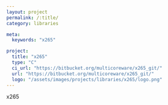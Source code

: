 ```yaml
---
layout: project
permalink: /:title/
category: libraries

meta:
  keywords: "x265"

project:
  title: "x265"
  type: "C"
  ci_url: "https://bitbucket.org/multicoreware/x265_git/"
  url: "https://bitbucket.org/multicoreware/x265_git/"
  logo: "/assets/images/projects/libraries/x265/logo.png"
---
```


<p>x265</p>
